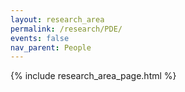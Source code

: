 ```yaml
---
layout: research_area
permalink: /research/PDE/
events: false
nav_parent: People
---
```


{% include research_area_page.html %}
